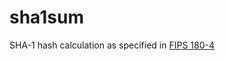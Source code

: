 # sha1sum

SHA-1 hash calculation as specified in [FIPS 180-4](https://csrc.nist.gov/pubs/fips/180-4/upd1/final)